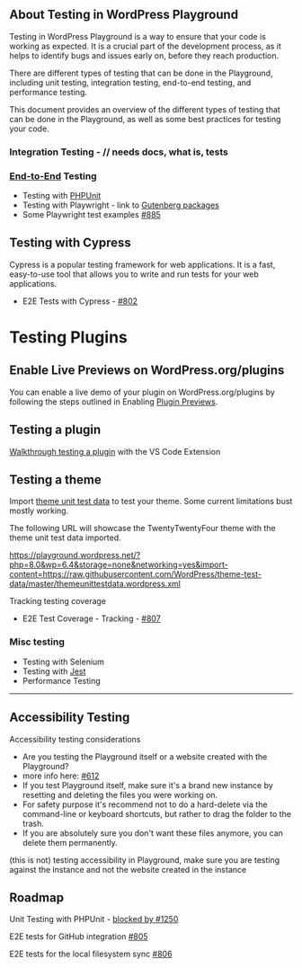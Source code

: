 ## About Testing in WordPress Playground
Testing in WordPress Playground is a way to ensure that your code is working as expected. It is a crucial part of the development process, as it helps to identify bugs and issues early on, before they reach production. 

There are different types of testing that can be done in the Playground, including unit testing, integration testing, end-to-end testing, and performance testing. 

This document provides an overview of the different types of testing that can be done in the Playground, as well as some best practices for testing your code. 

###  Integration Testing - // needs docs, what is, tests

###  [End-to-End](../e2e-testing-in-playground.md) Testing
-  Testing with [PHPUnit](./testing-PHPUnit.md)
-  Testing with Playwright - link to [Gutenberg packages](https://github.com/WordPress/gutenberg/tree/trunk/packages/e2e-test-utils-playwright)
- Some Playwright test examples [#885](https://github.com/WordPress/wordpress-playground/issues/885)

## Testing with Cypress
Cypress is a popular testing framework for web applications. It is a fast, easy-to-use tool that allows you to write and run tests for your web applications.
-  E2E Tests with Cypress - [#802](https://github.com/WordPress/wordpress-playground/pull/802)


# Testing Plugins

## Enable Live Previews on WordPress.org/plugins
You can enable a live demo of your plugin on WordPress.org/plugins by following the steps outlined in Enabling [Plugin Previews](../plugin-previews.md).

## Testing a plugin
[Walkthrough testing a plugin](./testing-a-plugin.md) with the VS Code Extension

## Testing a theme
Import [theme unit test data](./import-theme-unit-test-data.md) to test your theme. Some current limitations bust mostly working.

The following URL will showcase the TwentyTwentyFour theme with the theme unit test data imported.

https://playground.wordpress.net/?php=8.0&wp=6.4&storage=none&networking=yes&import-content=https://raw.githubusercontent.com/WordPress/theme-test-data/master/themeunittestdata.wordpress.xml


Tracking testing coverage
-  E2E Test Coverage - Tracking - [#807](https://github.com/WordPress/wordpress-playground/issues/807)

### Misc testing
-  Testing with Selenium
-  Testing with [Jest](./testing-with-jest.md)
-  Performance Testing

---


## Accessibility Testing
Accessibility testing considerations
- Are you testing the Playground itself or a website created with the Playground?
- more info here: [#612](https://github.com/WordPress/wordpress-playground/issues/612)
- If you test Playground itself, make sure it's a brand new instance by resetting and deleting the files you were working on.
- For safety purpose it's recommend not to do a hard-delete via the command-line or keyboard shortcuts, but rather to drag the folder to the trash. 
- If you are absolutely sure you don't want these files anymore, you can delete them permanently.

 (this is not) testing accessibility in Playground, make sure you are testing against the instance and not the website created in the instance

## Roadmap
Unit Testing with PHPUnit - [blocked by #1250](https://github.com/WordPress/wordpress-playground/pull/1250)

E2E tests for GitHub integration [#805](https://github.com/WordPress/wordpress-playground/issues/805)

E2E tests for the local filesystem sync [#806](https://github.com/WordPress/wordpress-playground/issues/806)
